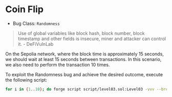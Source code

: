 # Coin Flip

- Bug Class: `Randomness`

> Use of global variables like block hash, block number, block timestamp and other fields is insecure, miner and attacker can control it. - DeFiVulnLab

On the Sepolia network, where the block time is approximately 15 seconds, we should wait at least 15 seconds between transactions. In this scenario, we also need to perform the transaction 10 times.

To exploit the Randomness bug and achieve the desired outcome, execute the following script:

```bash
for i in {1..10}; do forge script script/level03.sol:Level03 -vvv --broadcast --skip-simulation && sleep 15s; done
```
